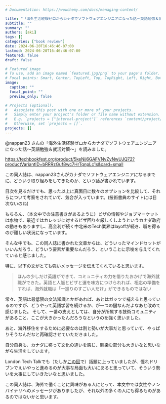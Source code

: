 ```yaml
---
# Documentation: https://wowchemy.com/docs/managing-content/

title: "「海外生活経験ゼロからカナダでソフトウェアエンジニアになった話〜英語勉強＆就活対策〜」を読んだ"
subtitle: ""
summary: ""
authors: [aki]
tags: []
categories: ["book review"]
date: 2024-06-20T16:46:46-07:00
lastmod: 2024-06-20T16:46:46-07:00
featured: false
draft: false

# Featured image
# To use, add an image named `featured.jpg/png` to your page's folder.
# Focal points: Smart, Center, TopLeft, Top, TopRight, Left, Right, BottomLeft, Bottom, BottomRight.
image:
  caption: ""
  focal_point: ""
  preview_only: false

# Projects (optional).
#   Associate this post with one or more of your projects.
#   Simply enter your project's folder or file name without extension.
#   E.g. `projects = ["internal-project"]` references `content/project/deep-learning/index.md`.
#   Otherwise, set `projects = []`.
projects: []
---
```


@nappan23 さんの「海外生活経験ゼロからカナダでソフトウェアエンジニアになった話〜英語勉強＆就活対策〜」を読みました。

https://techbookfest.org/product/5keNij6GAFVNvZyNwUJQ72?productVariantID=bRRRzGuf8wc7HrTqnpLc1s&card=small

この同人誌は、nappan23さんがカナダでソフトウェアエンジニアになるまでに、どういう取り組みをしてきたのか、という話が書かれています。

目次を見るだけでも、思った以上に真面目に数々のオプションを比較して、それらについて考察をされていて、気合が入っています。(技術書典のサイトには目次ないのね)

もちろん、（本文中での注意書きがあるように）ビザの情報やジョブマーケットは水物で、最近ではカレッジに対するビザ回りを厳しくしようというカナダ政府の動きもありますし、高金利が続く中北米のTech業界はlayoffが続き、職を得るのが難しい状況になっています。

そんな中でも、この同人誌に書かれた文章からは、どういったマインドセットがいいんだろう、どういう要素が重要なんだろう、ということに示唆を与えてくれていると感じました。

特に、以下の文がとても強いメッセージを伝えてくれていると思います。

> ほんの少しだけ英語ができて、コミュニティの力を借りたおかげで海外就職ができた。英語と人脈とビザと運を味方につけられれば、相応の準備をすれば、海外就職は「一握りのすごい人だけ」ができるものではない

常々、英語は最低限の文法知識とかがあれば、あとはガッツで補えると思っているのですが、どうやって英語学習を続けるか、が一つの鍵なんだよなあと改めて感じました。
そして、一番の支えとしては、自分が所属する技術コミュニティがあること、ここが大きかったんだろうなというのを強く思いました。

あと、海外移住をするために必要なのは割と勢いが大事だと思っていて、やっぱりそうなんだなと再確認させていただきました。

自分自身も、カナダに移って文化の違いを感じ、馴染む部分も大きいなと思いながら生活をしています。

London Tech Talkでも（たしか[この回](https://london-tech-talk.com/episodes/97)で）話題に上っていましたが、憧れドリブンでえいやっと進めるのが大事な局面も大いにあると思っていて、そういう勢いを大事にしていきたいなと思いました。

この同人誌は、海外で働くことに興味がある人にとって、本文中では女性やノンバイナリへのメッセージがありましたが、それ以外の多くの人にも得るものがあるのではないかと思います。

